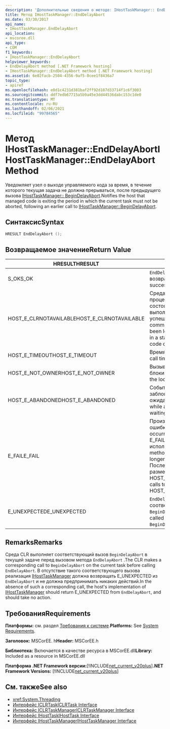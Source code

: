 ```yaml
---
description: 'Дополнительные сведения о методе: IHostTaskManager:: EndDelayAbort'
title: Метод IHostTaskManager::EndDelayAbort
ms.date: 03/30/2017
api_name:
- IHostTaskManager.EndDelayAbort
api_location:
- mscoree.dll
api_type:
- COM
f1_keywords:
- IHostTaskManager::EndDelayAbort
helpviewer_keywords:
- EndDelayAbort method [.NET Framework hosting]
- IHostTaskManager::EndDelayAbort method [.NET Framework hosting]
ms.assetid: 6e02facb-2504-4356-9af5-0cee1f8436a7
topic_type:
- apiref
ms.openlocfilehash: e0d1c4231d381baf2ff92d187d33714f1c6f3003
ms.sourcegitcommit: ddf7edb67715a5b9a45e3dd44536dabc153c1de0
ms.translationtype: MT
ms.contentlocale: ru-RU
ms.lasthandoff: 02/06/2021
ms.locfileid: "99784565"
---
```

# <a name="ihosttaskmanagerenddelayabort-method"></a><span data-ttu-id="20c17-103">Метод IHostTaskManager::EndDelayAbort</span><span class="sxs-lookup"><span data-stu-id="20c17-103">IHostTaskManager::EndDelayAbort Method</span></span>

<span data-ttu-id="20c17-104">Уведомляет узел о выходе управляемого кода за время, в течение которого текущая задача не должна прерываться, после предыдущего вызова [IHostTaskManager:: BeginDelayAbort](ihosttaskmanager-begindelayabort-method.md).</span><span class="sxs-lookup"><span data-stu-id="20c17-104">Notifies the host that managed code is exiting the period in which the current task must not be aborted, following an earlier call to [IHostTaskManager::BeginDelayAbort](ihosttaskmanager-begindelayabort-method.md).</span></span>  
  
## <a name="syntax"></a><span data-ttu-id="20c17-105">Синтаксис</span><span class="sxs-lookup"><span data-stu-id="20c17-105">Syntax</span></span>  
  
```cpp  
HRESULT EndDelayAbort ();  
```  
  
## <a name="return-value"></a><span data-ttu-id="20c17-106">Возвращаемое значение</span><span class="sxs-lookup"><span data-stu-id="20c17-106">Return Value</span></span>  
  
|<span data-ttu-id="20c17-107">HRESULT</span><span class="sxs-lookup"><span data-stu-id="20c17-107">HRESULT</span></span>|<span data-ttu-id="20c17-108">Описание:</span><span class="sxs-lookup"><span data-stu-id="20c17-108">Description</span></span>|  
|-------------|-----------------|  
|<span data-ttu-id="20c17-109">S_OK</span><span class="sxs-lookup"><span data-stu-id="20c17-109">S_OK</span></span>|<span data-ttu-id="20c17-110">`EndDelayAbort` успешно возвращено.</span><span class="sxs-lookup"><span data-stu-id="20c17-110">`EndDelayAbort` returned successfully.</span></span>|  
|<span data-ttu-id="20c17-111">HOST_E_CLRNOTAVAILABLE</span><span class="sxs-lookup"><span data-stu-id="20c17-111">HOST_E_CLRNOTAVAILABLE</span></span>|<span data-ttu-id="20c17-112">Среда CLR не была загружена в процесс, или среда CLR находится в состоянии, в котором она не может выполнить управляемый код или успешно обработать вызов.</span><span class="sxs-lookup"><span data-stu-id="20c17-112">The common language runtime (CLR) has not been loaded into a process, or the CLR is in a state in which it cannot run managed code or process the call successfully.</span></span>|  
|<span data-ttu-id="20c17-113">HOST_E_TIMEOUT</span><span class="sxs-lookup"><span data-stu-id="20c17-113">HOST_E_TIMEOUT</span></span>|<span data-ttu-id="20c17-114">Время ожидания вызова истекло.</span><span class="sxs-lookup"><span data-stu-id="20c17-114">The call timed out.</span></span>|  
|<span data-ttu-id="20c17-115">HOST_E_NOT_OWNER</span><span class="sxs-lookup"><span data-stu-id="20c17-115">HOST_E_NOT_OWNER</span></span>|<span data-ttu-id="20c17-116">Вызывающий объект не владеет блокировкой.</span><span class="sxs-lookup"><span data-stu-id="20c17-116">The caller does not own the lock.</span></span>|  
|<span data-ttu-id="20c17-117">HOST_E_ABANDONED</span><span class="sxs-lookup"><span data-stu-id="20c17-117">HOST_E_ABANDONED</span></span>|<span data-ttu-id="20c17-118">Событие было отменено, пока заблокированный поток или волокно ожидают его.</span><span class="sxs-lookup"><span data-stu-id="20c17-118">An event was canceled while a blocked thread or fiber was waiting on it.</span></span>|  
|<span data-ttu-id="20c17-119">E_FAIL</span><span class="sxs-lookup"><span data-stu-id="20c17-119">E_FAIL</span></span>|<span data-ttu-id="20c17-120">Произошла неизвестная фатальная ошибка.</span><span class="sxs-lookup"><span data-stu-id="20c17-120">An unknown catastrophic failure occurred.</span></span> <span data-ttu-id="20c17-121">Когда метод возвращает E_FAIL, среда CLR больше не может использоваться в процессе.</span><span class="sxs-lookup"><span data-stu-id="20c17-121">When a method returns E_FAIL, the CLR is no longer usable within the process.</span></span> <span data-ttu-id="20c17-122">Последующие вызовы методов размещения возвращают HOST_E_CLRNOTAVAILABLE.</span><span class="sxs-lookup"><span data-stu-id="20c17-122">Subsequent calls to hosting methods return HOST_E_CLRNOTAVAILABLE.</span></span>|  
|<span data-ttu-id="20c17-123">E_UNEXPECTED</span><span class="sxs-lookup"><span data-stu-id="20c17-123">E_UNEXPECTED</span></span>|<span data-ttu-id="20c17-124">`EndDelayAbort` был вызван без соответствующего вызова `BeginDelayAbort` .</span><span class="sxs-lookup"><span data-stu-id="20c17-124">`EndDelayAbort` was called without a corresponding call to `BeginDelayAbort`.</span></span>|  
  
## <a name="remarks"></a><span data-ttu-id="20c17-125">Remarks</span><span class="sxs-lookup"><span data-stu-id="20c17-125">Remarks</span></span>  

 <span data-ttu-id="20c17-126">Среда CLR выполняет соответствующий вызов `BeginDelayAbort` в текущей задаче перед вызовом метода `EndDelayAbort` .</span><span class="sxs-lookup"><span data-stu-id="20c17-126">The CLR makes a corresponding call to `BeginDelayAbort` on the current task before calling `EndDelayAbort`.</span></span> <span data-ttu-id="20c17-127">В отсутствие такого соответствующего вызова реализация [IHostTaskManager](ihosttaskmanager-interface.md) должна возвращать E_UNEXPECTED из `EndDelayAbort` и не должна предпринимать никаких действий.</span><span class="sxs-lookup"><span data-stu-id="20c17-127">In the absence of such a corresponding call, the host's implementation of [IHostTaskManager](ihosttaskmanager-interface.md) should return E_UNEXPECTED from `EndDelayAbort`, and should take no action.</span></span>  
  
## <a name="requirements"></a><span data-ttu-id="20c17-128">Требования</span><span class="sxs-lookup"><span data-stu-id="20c17-128">Requirements</span></span>  

 <span data-ttu-id="20c17-129">**Платформы:** см. раздел [Требования к системе](../../get-started/system-requirements.md).</span><span class="sxs-lookup"><span data-stu-id="20c17-129">**Platforms:** See [System Requirements](../../get-started/system-requirements.md).</span></span>  
  
 <span data-ttu-id="20c17-130">**Заголовок:** MSCorEE. h</span><span class="sxs-lookup"><span data-stu-id="20c17-130">**Header:** MSCorEE.h</span></span>  
  
 <span data-ttu-id="20c17-131">**Библиотека:** Включается в качестве ресурса в MSCorEE.dll</span><span class="sxs-lookup"><span data-stu-id="20c17-131">**Library:** Included as a resource in MSCorEE.dll</span></span>  
  
 <span data-ttu-id="20c17-132">**Платформа .NET Framework версии:**[!INCLUDE[net_current_v20plus](../../../../includes/net-current-v20plus-md.md)]</span><span class="sxs-lookup"><span data-stu-id="20c17-132">**.NET Framework Versions:** [!INCLUDE[net_current_v20plus](../../../../includes/net-current-v20plus-md.md)]</span></span>  
  
## <a name="see-also"></a><span data-ttu-id="20c17-133">См. также</span><span class="sxs-lookup"><span data-stu-id="20c17-133">See also</span></span>

- <xref:System.Threading>
- [<span data-ttu-id="20c17-134">Интерфейс ICLRTask</span><span class="sxs-lookup"><span data-stu-id="20c17-134">ICLRTask Interface</span></span>](iclrtask-interface.md)
- [<span data-ttu-id="20c17-135">Интерфейс ICLRTaskManager</span><span class="sxs-lookup"><span data-stu-id="20c17-135">ICLRTaskManager Interface</span></span>](iclrtaskmanager-interface.md)
- [<span data-ttu-id="20c17-136">Интерфейс IHostTask</span><span class="sxs-lookup"><span data-stu-id="20c17-136">IHostTask Interface</span></span>](ihosttask-interface.md)
- [<span data-ttu-id="20c17-137">Интерфейс IHostTaskManager</span><span class="sxs-lookup"><span data-stu-id="20c17-137">IHostTaskManager Interface</span></span>](ihosttaskmanager-interface.md)

